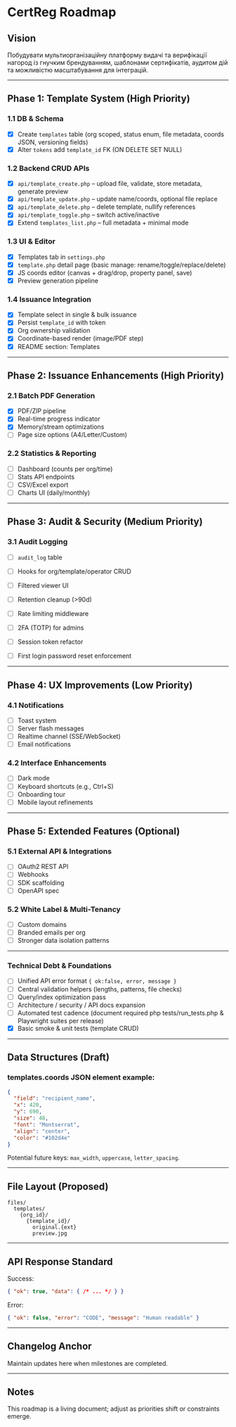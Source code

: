 # CertReg Roadmap

## Vision
Побудувати мультиорганізаційну платформу видачі та верифікації нагород із гнучким брендуванням, шаблонами сертифікатів, аудитом дій та можливістю масштабування для інтеграцій.

---
## Phase 1: Template System (High Priority)
### 1.1 DB & Schema
- [x] Create `templates` table (org scoped, status enum, file metadata, coords JSON, versioning fields)
- [x] Alter `tokens` add `template_id` FK (ON DELETE SET NULL)

### 1.2 Backend CRUD APIs
- [x] `api/template_create.php` – upload file, validate, store metadata, generate preview
- [x] `api/template_update.php` – update name/coords, optional file replace
- [x] `api/template_delete.php` – delete template, nullify references
- [x] `api/template_toggle.php` – switch active/inactive
- [x] Extend `templates_list.php` – full metadata + minimal mode

### 1.3 UI & Editor
- [x] Templates tab in `settings.php`
- [x] `template.php` detail page (basic manage: rename/toggle/replace/delete)
- [x] JS coords editor (canvas + drag/drop, property panel, save)
- [x] Preview generation pipeline

### 1.4 Issuance Integration
- [x] Template select in single & bulk issuance
- [x] Persist `template_id` with token
- [x] Org ownership validation
- [x] Coordinate-based render (image/PDF step)
- [x] README section: Templates

---
## Phase 2: Issuance Enhancements (High Priority)
### 2.1 Batch PDF Generation
- [x] PDF/ZIP pipeline
- [x] Real-time progress indicator
- [x] Memory/stream optimizations
- [ ] Page size options (A4/Letter/Custom)

### 2.2 Statistics & Reporting
- [ ] Dashboard (counts per org/time)
- [ ] Stats API endpoints
- [ ] CSV/Excel export
- [ ] Charts UI (daily/monthly)

---
## Phase 3: Audit & Security (Medium Priority)
### 3.1 Audit Logging
- [ ] `audit_log` table
- [ ] Hooks for org/template/operator CRUD
- [ ] Filtered viewer UI
- [ ] Retention cleanup (>90d)

- [ ] Rate limiting middleware
- [ ] 2FA (TOTP) for admins
- [ ] Session token refactor
- [ ] First login password reset enforcement

---
## Phase 4: UX Improvements (Low Priority)
### 4.1 Notifications
- [ ] Toast system
- [ ] Server flash messages
- [ ] Realtime channel (SSE/WebSocket)
- [ ] Email notifications

### 4.2 Interface Enhancements
- [ ] Dark mode
- [ ] Keyboard shortcuts (e.g., Ctrl+S)
- [ ] Onboarding tour
- [ ] Mobile layout refinements

---
## Phase 5: Extended Features (Optional)
### 5.1 External API & Integrations
- [ ] OAuth2 REST API
- [ ] Webhooks
- [ ] SDK scaffolding
- [ ] OpenAPI spec

### 5.2 White Label & Multi-Tenancy
- [ ] Custom domains
- [ ] Branded emails per org
- [ ] Stronger data isolation patterns

---
### Technical Debt & Foundations
- [ ] Unified API error format `{ ok:false, error, message }`
- [ ] Central validation helpers (lengths, patterns, file checks)
- [ ] Query/index optimization pass
- [ ] Architecture / security / API docs expansion
- [ ] Automated test cadence (document required php tests/run_tests.php & Playwright suites per release)
- [x] Basic smoke & unit tests (template CRUD)

---
## Data Structures (Draft)
### templates.coords JSON element example:
```json
{
  "field": "recipient_name",
  "x": 420,
  "y": 690,
  "size": 48,
  "font": "Montserrat",
  "align": "center",
  "color": "#102d4e"
}
```
Potential future keys: `max_width`, `uppercase`, `letter_spacing`.

---
## File Layout (Proposed)
```
files/
  templates/
    {org_id}/
      {template_id}/
        original.{ext}
        preview.jpg
```

---
## API Response Standard
Success:
```json
{ "ok": true, "data": { /* ... */ } }
```
Error:
```json
{ "ok": false, "error": "CODE", "message": "Human readable" }
```

---
## Changelog Anchor
Maintain updates here when milestones are completed.

---
## Notes
This roadmap is a living document; adjust as priorities shift or constraints emerge.
